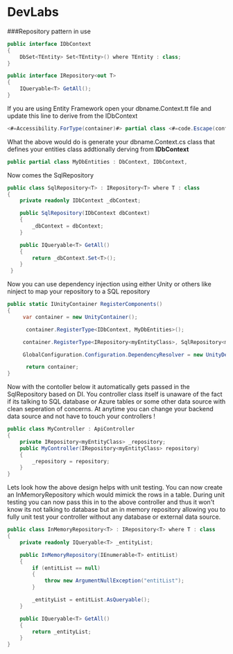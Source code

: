 # DevLabs
###Repository pattern in use

```C#
public interface IDbContext
{
    DbSet<TEntity> Set<TEntity>() where TEntity : class;
}
```

```C#
public interface IRepository<out T>
{
    IQueryable<T> GetAll();
}
```

If you are using Entity Framework open your dbname.Context.tt file and update this line to derive from the IDbContext 
```C# 
<#=Accessibility.ForType(container)#> partial class <#=code.Escape(container)#> : DbContext, IDbContext
```
What the above would do is generate your dbname.Context.cs class that defines your entities class addtionally derving from **IDbContext**

```C#
public partial class MyDbEntities : DbContext, IDbContext,
```

Now comes the SqlRepository

```C#
public class SqlRepository<T> : IRepository<T> where T : class
{
    private readonly IDbContext _dbContext;

    public SqlRepository(IDbContext dbContext)
    {
        _dbContext = dbContext;
    }

    public IQueryable<T> GetAll()
    {
        return _dbContext.Set<T>();
    }
 }
```

Now you can use dependency injection using either Unity or others like ninject to map your repository to a SQL repository

```C#
public static IUnityContainer RegisterComponents()
{
     var container = new UnityContainer();

      container.RegisterType<IDbContext, MyDbEntities>();

     container.RegisterType<IRepository<myEntityClass>, SqlRepository<myEntityClass>>();

     GlobalConfiguration.Configuration.DependencyResolver = new UnityDependencyResolver(container);

      return container;
}
```

Now with the contoller below it automatically gets passed in the SqlRepository based on DI. You controller class itself is unaware of the fact if its talking to SQL database or Azure tables or some other data source with clean seperation of concerns. At anytime you can change your backend data source and not have to touch your controllers ! 

```C#
public class MyController : ApiController 
{
    private IRepository<myEntityClass> _repository;
    public MyController(IRepository<myEntityClass> repository)
    {
        _repository = repository;
    }
}
```

Lets look how the above design helps with unit testing. You can now create an InMemoryRepository which would mimick the rows in a table. During unit testing you can now pass this in to the above controller and thus it won't know its not talking to database but an in memory repository allowing you to fully unit test your controller without any database or external data source.

```C#
public class InMemoryRepository<T> : IRepository<T> where T : class
{
	private readonly IQueryable<T> _entityList;

	public InMemoryRepository(IEnumerable<T> entitList)
	{
		if (entitList == null)
		{
			throw new ArgumentNullException("entitList");
		}

		_entityList = entitList.AsQueryable();
	}

	public IQueryable<T> GetAll()
	{
		return _entityList;
	}
}
```
